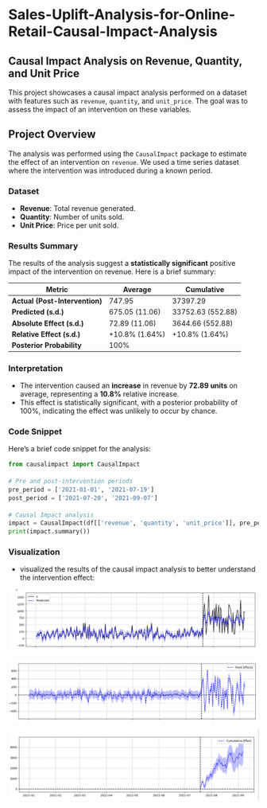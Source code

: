 # Sales-Uplift-Analysis-for-Online-Retail-Causal-Impact-Analysis

##  Causal Impact Analysis on Revenue, Quantity, and Unit Price

This project showcases a causal impact analysis performed on a dataset with features such as `revenue`, `quantity`, and `unit_price`. The goal was to assess the impact of an intervention on these variables.

## Project Overview

The analysis was performed using the `CausalImpact` package to estimate the effect of an intervention on `revenue`. We used a time series dataset where the intervention was introduced during a known period.

### Dataset
- **Revenue**: Total revenue generated.
- **Quantity**: Number of units sold.
- **Unit Price**: Price per unit sold.

### Results Summary
The results of the analysis suggest a **statistically significant** positive impact of the intervention on revenue. Here is a brief summary:

| Metric                       | Average  | Cumulative |
|-------------------------------|----------|------------|
| **Actual (Post-Intervention)** | 747.95   | 37397.29   |
| **Predicted (s.d.)**           | 675.05 (11.06) | 33752.63 (552.88) |
| **Absolute Effect (s.d.)**     | 72.89 (11.06) | 3644.66 (552.88)  |
| **Relative Effect (s.d.)**     | +10.8% (1.64%) | +10.8% (1.64%) |
| **Posterior Probability**      | 100%    |            |

### Interpretation
- The intervention caused an **increase** in revenue by **72.89 units** on average, representing a **10.8%** relative increase.
- This effect is statistically significant, with a posterior probability of 100%, indicating the effect was unlikely to occur by chance.

### Code Snippet
Here’s a brief code snippet for the analysis:

```python
from causalimpact import CausalImpact

# Pre and post-intervention periods
pre_period = ['2021-01-01', '2021-07-19']
post_period = ['2021-07-20', '2021-09-07']

# Causal Impact analysis
impact = CausalImpact(df[['revenue', 'quantity', 'unit_price']], pre_period, post_period)
print(impact.summary())

```

### Visualization

- visualized the results of the causal impact analysis to better understand the intervention effect:

![Predicted and y values](https://github.com/richardmukechiwa/Sales-Uplift-Analysis-for-Online-Retail-Causal-Impact-Analysis/blob/main/cuasalimpact1.png)

![Point Effects](https://github.com/richardmukechiwa/Sales-Uplift-Analysis-for-Online-Retail-Causal-Impact-Analysis/blob/main/causalimpact2.png)

![Cumulative Effect](https://github.com/richardmukechiwa/Sales-Uplift-Analysis-for-Online-Retail-Causal-Impact-Analysis/blob/main/causalimpact3.png)






